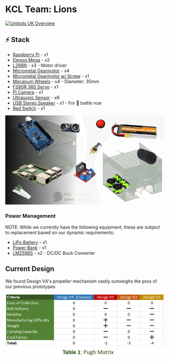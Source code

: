 # KCL Team: Lions

[![Unibots UK Overview](https://www.thestudentpocketguide.com/wp-content/uploads/unibots4-640x368.png)](https://unibots.uk/)

## ⚡ Stack

- [Raspberry Pi] - x1
- [Elegoo Mega] - x2
- [L298N] - x3 - Motor driver
- [Micrometal Gearmotor] - x4
- [Micrometal Gearmotor w/ Screw] - x1
- [Mecanum Wheels] - x4 - Diameter: 35mm
- [FS90R 360 Servo] - x1
- [Pi Camera] - x1
- [Ultrasonic Sensor] - x6
- [USB Stereo Speaker] - x1 - For 🦁 battle roar
- [Red Switch] - x1

![Components](images/poster1_component.png)

### Power Management

NOTE: While we currently have the following equipment, these are subject to replacement based on our dynamic requirements:

- [LiPo Battery] - x1
- [Power Bank] - x1
- [LM2596S] - x2 - DC/DC Buck Converter

## Current Design

We found Design V4's propeller mechanism vastly outweighs the pros of our previous prototypes

![Components](images/table1_pugh_matrix.png)


[//]: # (These are reference links used in the body of this note and get stripped out when the markdown processor does its job. There is no need to format nicely because it shouldn't be seen. Thanks SO - http://stackoverflow.com/questions/4823468/store-comments-in-markdown-syntax)

   [Raspberry Pi]: <https://www.raspberrypi.com/>
   [Elegoo Mega]: <https://www.elegoo.com/products/elegoo-mega-2560-r3-board>
   [Mecanum Wheels]: <https://shop.pimoroni.com/products/mecanum-wheels-pack-of-4>
   [Pi Camera]: <https://thepihut.com/collections/raspberry-pi-camera>
   [USB Stereo Speaker]: <https://thepihut.com/products/mini-external-usb-stereo-speaker>
   [L298N]: <https://www.amazon.co.uk/l298n/s?k=l298n>
   [Micrometal Gearmotor]: <https://shop.pimoroni.com/products/micro-metal-gearmotor-with-motor-shim>
   [Micrometal Gearmotor w/ Screw]: <https://thepihut.com/products/micro-metal-dc-geared-motor-with-lead-screw-6v-150rpm-m4-55?variant=27740947793>
   [Ultrasonic Sensor]: <https://thepihut.com/blogs/raspberry-pi-tutorials/hc-sr04-ultrasonic-range-sensor-on-the-raspberry-pi>
   [FS90R 360 Servo]: <https://kitronik.co.uk/products/2589-fs90r-360-degree-continuous-rotation-servo>
   [Red Switch]: <https://thepihut.com/products/massive-arcade-button-with-led-100mm-red>
   [Lipo Battery]: <https://www.amazon.co.uk/Battery-5200mAh-Truggy-Helicopter-Airplane/dp/B07T1B85FW/>
   [Power Bank]: <https://www.amazon.co.uk/Belkin-Portable-Charger-Output-Included/dp/B09NTNTVRJ/>
   [LM2596S]: <https://www.amazon.co.uk/dp/B08JQB3NSR/ref=pe_27063361_485629781_TE_item>
